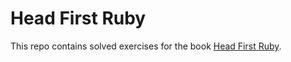 # Head First Ruby
This repo contains solved exercises for the book [Head First Ruby](https://www.amazon.com/Head-First-Ruby-Brain-Friendly-Guide/dp/1449372651).
